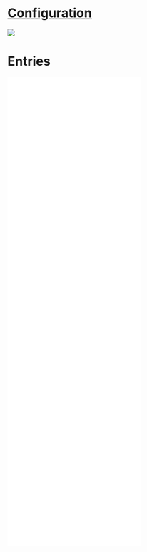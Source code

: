 # [Configuration](03_Crip-Tic_of_vignettes_canvas.canvas)
![](03_Crip-Tic_of_vignettes_canvas.canvas)
# Entries
![](03_entries/03.00_Intro.md)
![](03_entries/03.01_The_research_table.md)
![](03_entries/03.02_The_computing_table.md)
![](03_entries/03.03_The_operating_table.md)
![](03_entries/03.04_The_crip_table.md)
![](03_entries/03.05_Dancing_with_tables.md)
![](03_entries/pandoc_order.md)
